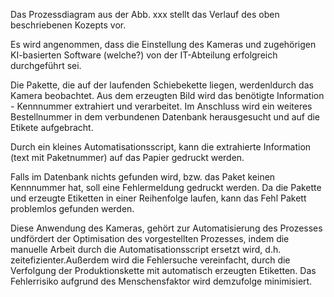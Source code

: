 Das Prozessdiagram aus der Abb. xxx stellt das Verlauf des oben beschriebenen Kozepts vor.

Es wird angenommen, dass die Einstellung des Kameras und zugehörigen KI-basierten Software (welche?) von der IT-Abteilung erfolgreich durchgeführt sei.

Die Pakette, die auf der laufenden Schiebekette liegen, werdenldurch das Kamera beobachtet.
Aus dem erzeugten Bild wird das benötigte Information -  Kennnummer extrahiert und verarbeitet.
Im Anschluss wird ein weiteres  Bestellnummer in dem verbundenen Datenbank herausgesucht und auf die Etikete aufgebracht. 

Durch ein kleines Automatisationsscript, kann die extrahierte Information (text mit Paketnummer) auf das Papier gedruckt werden.  

Falls im Datenbank nichts gefunden wird, bzw. das Paket  keinen Kennnummer hat, soll eine Fehlermeldung gedruckt werden.
Da die Pakette und erzeugte Etiketten in einer Reihenfolge laufen, kann das Fehl Pakett problemlos gefunden werden.

Diese Anwendung des Kameras, gehört zur Automatisierung des Prozesses undfördert der Optimisation des vorgestellten Prozesses, indem die manuelle Arbeit durch die Automatisationsscript ersetzt wird, d.h. zeitefizienter.Außerdem wird die Fehlersuche vereinfacht, durch die Verfolgung der Produktionskette mit automatisch erzeugten Etiketten.
Das Fehlerrisiko aufgrund des Menschensfaktor wird demzufolge minimisiert.
